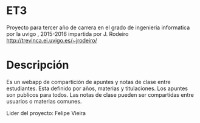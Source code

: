 # ET3
Proyecto para tercer año de carrera en el grado de ingenieria informatica por la uvigo , 2015-2016 impartida por J. Rodeiro http://trevinca.ei.uvigo.es/~jrodeiro/
# Descripción 
Es un webapp de compartición de apuntes y notas de clase entre estudiantes. Esta definido por años, materias y titulaciones. 
Los apuntes son publicos para todos. Las notas de clase pueden ser compartidas entre usuarios o materias comunes.

Lider del proyecto: Felipe Vieira


